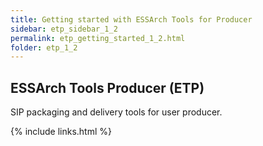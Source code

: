 ```yaml
---
title: Getting started with ESSArch Tools for Producer
sidebar: etp_sidebar_1_2
permalink: etp_getting_started_1_2.html
folder: etp_1_2
---
```


## ESSArch Tools Producer (ETP)

SIP packaging and delivery tools for user producer.

{% include links.html %}
